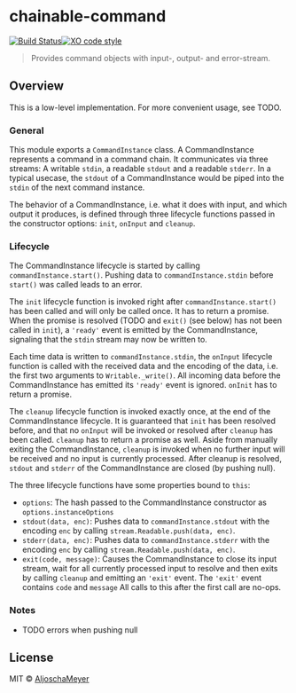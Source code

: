 # chainable-command
[![Build Status](https://travis-ci.org/AljoschaMeyer/chainable-command.svg?branch=master)](https://travis-ci.org/AljoschaMeyer/chainable-command)[![XO code style](https://img.shields.io/badge/code_style-XO-5ed9c7.svg)](https://github.com/sindresorhus/xo)

> Provides command objects with input-, output- and error-stream.

## Overview

This is a low-level implementation. For more convenient usage, see TODO.

### General
This module exports a `CommandInstance` class. A CommandInstance represents a command in a command chain. It communicates via three streams: A writable `stdin`, a readable `stdout` and a readable `stderr`. In a typical usecase, the `stdout` of a CommandInstance would be piped into the `stdin` of the next command instance.

The behavior of a CommandInstance, i.e. what it does with input, and which output it produces, is defined through three lifecycle functions passed in the constructor options: `init`, `onInput` and `cleanup`.

### Lifecycle
The CommandInstance lifecycle is started by calling `commandInstance.start()`. Pushing data to `commandInstance.stdin` before `start()` was called leads to an error.

The `init` lifecycle function is invoked right after `commandInstance.start()` has been called and will only be called once. It has to return a promise. When the promise is resolved (TODO and `exit()` (see below) has not been called in `init`), a `'ready'` event is emitted by the CommandInstance, signaling that the `stdin` stream may now be written to.

Each time data is written to `commandInstance.stdin`, the `onInput` lifecycle function is called with the received data and the encoding of the data, i.e. the first two arguments to `Writable._write()`. All incoming data before the CommandInstance has emitted its `'ready'` event is ignored. `onInit` has to return a promise.

The `cleanup` lifecycle function is invoked exactly once, at the end of the CommandInstance lifecycle. It is guaranteed that `init` has been resolved before, and that no `onInput` will be invoked or resolved after `cleanup` has been called. `cleanup` has to return a promise as well. Aside from manually exiting the CommandInstance, `cleanup` is invoked when no further input will be received and no input is currently processed. After cleanup is resolved, `stdout` and `stderr` of the CommandInstance are closed (by pushing null).

The three lifecycle functions have some properties bound to `this`:
- `options`: The hash passed to the CommandInstance constructor as `options.instanceOptions`
- `stdout(data, enc)`: Pushes data to `commandInstance.stdout` with the encoding `enc` by calling `stream.Readable.push(data, enc)`.
- `stderr(data, enc)`: Pushes data to `commandInstance.stderr` with the encoding `enc` by calling `stream.Readable.push(data, enc)`.
- `exit(code, message)`: Causes the CommandInstance to close its input stream, wait for all currently processed input to resolve and then exits by calling `cleanup` and emitting an `'exit'` event. The `'exit'` event contains `code` and `message` All calls to this after the first call are no-ops.

### Notes
- TODO errors when pushing null

## License

MIT © [AljoschaMeyer](https://github.com/AljoschaMeyer)
